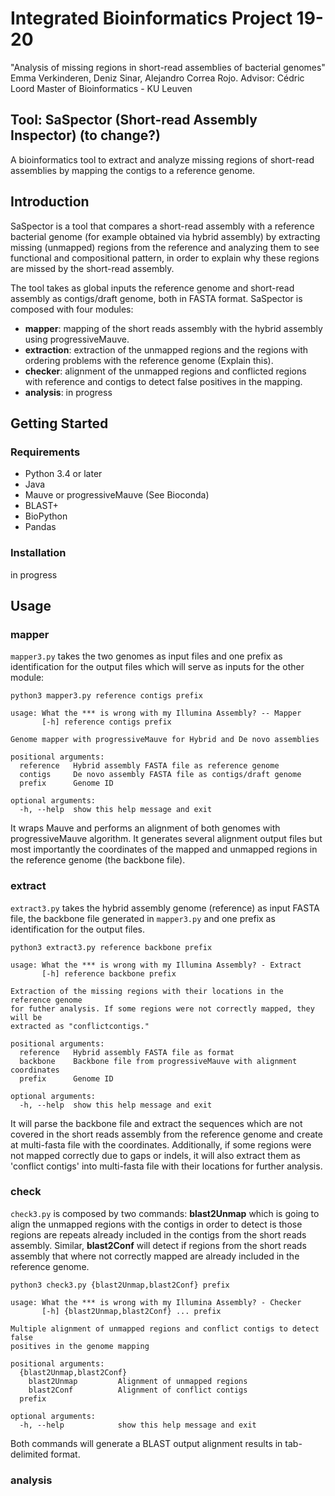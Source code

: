 # Integrated Bioinformatics Project 19-20

"Analysis of missing regions in short-read assemblies of bacterial genomes" Emma Verkinderen, Deniz Sinar, Alejandro Correa Rojo.
Advisor: Cédric Loord
Master of Bioinformatics - KU Leuven

## Tool: SaSpector (Short-read Assembly Inspector) (to change?)

A bioinformatics tool to extract and analyze missing regions of short-read assemblies by mapping the contigs to a reference genome.

## Introduction

SaSpector is a tool that compares a short-read assembly with a reference bacterial genome (for example obtained via hybrid assembly) by extracting missing (unmapped) regions from the reference and analyzing them to see functional and compositional pattern, in order to explain why these regions are missed by the short-read assembly.

The tool takes as global inputs the reference genome and short-read assembly as contigs/draft genome, both in FASTA format. SaSpector is composed with four modules:

- **mapper**: mapping of the short reads assembly with the hybrid assembly using progressiveMauve.
- **extraction**: extraction of the unmapped regions and the regions with ordering problems with the reference genome (Explain this).
- **checker**: alignment of the unmapped regions and conflicted regions with reference and contigs to detect false positives in the mapping.
- **analysis**: in progress 

## Getting Started

### Requirements

- Python 3.4 or later
- Java
- Mauve or progressiveMauve (See Bioconda)
- BLAST+
- BioPython
- Pandas

### Installation

in progress

## Usage

### mapper

`mapper3.py` takes the two genomes as input files and one prefix as identification for the output files which will serve as inputs for the other module:

```
python3 mapper3.py reference contigs prefix

usage: What the *** is wrong with my Illumina Assembly? -- Mapper
       [-h] reference contigs prefix

Genome mapper with progressiveMauve for Hybrid and De novo assemblies

positional arguments:
  reference   Hybrid assembly FASTA file as reference genome
  contigs     De novo assembly FASTA file as contigs/draft genome
  prefix      Genome ID

optional arguments:
  -h, --help  show this help message and exit

```

It wraps Mauve and performs an alignment of both genomes with progressiveMauve algorithm. It generates several alignment output files but most importantly the coordinates of the mapped and unmapped regions in the reference genome (the backbone file).

### extract

`extract3.py` takes the hybrid assembly genome (reference) as input FASTA file, the backbone file generated in `mapper3.py` and one prefix as identification for the output files.

```
python3 extract3.py reference backbone prefix

usage: What the *** is wrong with my Illumina Assembly? - Extract
       [-h] reference backbone prefix

Extraction of the missing regions with their locations in the reference genome
for futher analysis. If some regions were not correctly mapped, they will be
extracted as "conflictcontigs."

positional arguments:
  reference   Hybrid assembly FASTA file as format
  backbone    Backbone file from progressiveMauve with alignment coordinates
  prefix      Genome ID

optional arguments:
  -h, --help  show this help message and exit

```
It will parse the backbone file and extract the sequences which are not covered in the short reads assembly from the reference genome and create at multi-fasta file with the coordinates. Additionally, if some regions were not mapped correctly due to gaps or indels, it will also extract them as 'conflict contigs' into multi-fasta file with their locations for further analysis.

### check

`check3.py` is composed by two commands: **blast2Unmap** which is going to align the unmapped regions with the contigs in order to detect is those regions are repeats already included in the contigs from the short reads assembly. Similar, **blast2Conf** will detect if regions from the short reads assembly that where not correctly mapped are already included in the reference genome.

```
python3 check3.py {blast2Unmap,blast2Conf} prefix

usage: What the *** is wrong with my Illumina Assembly? - Checker
       [-h] {blast2Unmap,blast2Conf} ... prefix

Multiple alignment of unmapped regions and conflict contigs to detect false
positives in the genome mapping

positional arguments:
  {blast2Unmap,blast2Conf}
    blast2Unmap         Alignment of unmapped regions
    blast2Conf          Alignment of conflict contigs
  prefix

optional arguments:
  -h, --help            show this help message and exit

```
Both commands will generate a BLAST output alignment results in tab-delimited format.

### analysis
